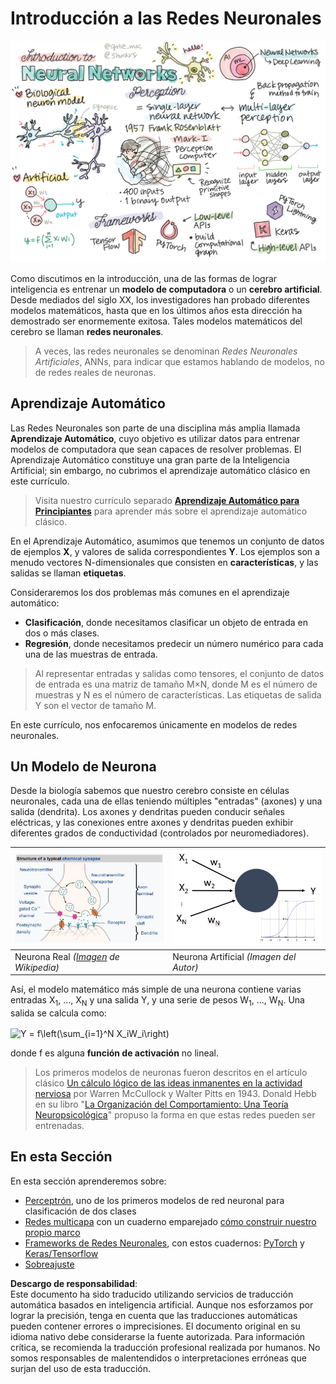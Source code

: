 # Introducción a las Redes Neuronales

![Resumen del contenido de Introducción a Redes Neuronales en un garabato](../../../../translated_images/ai-neuralnetworks.1c687ae40bc86e834f497844866a26d3e0886650a67a4bbe29442e2f157d3b18.es.png)

Como discutimos en la introducción, una de las formas de lograr inteligencia es entrenar un **modelo de computadora** o un **cerebro artificial**. Desde mediados del siglo XX, los investigadores han probado diferentes modelos matemáticos, hasta que en los últimos años esta dirección ha demostrado ser enormemente exitosa. Tales modelos matemáticos del cerebro se llaman **redes neuronales**.

> A veces, las redes neuronales se denominan *Redes Neuronales Artificiales*, ANNs, para indicar que estamos hablando de modelos, no de redes reales de neuronas.

## Aprendizaje Automático

Las Redes Neuronales son parte de una disciplina más amplia llamada **Aprendizaje Automático**, cuyo objetivo es utilizar datos para entrenar modelos de computadora que sean capaces de resolver problemas. El Aprendizaje Automático constituye una gran parte de la Inteligencia Artificial; sin embargo, no cubrimos el aprendizaje automático clásico en este currículo.

> Visita nuestro currículo separado **[Aprendizaje Automático para Principiantes](http://github.com/microsoft/ml-for-beginners)** para aprender más sobre el aprendizaje automático clásico.

En el Aprendizaje Automático, asumimos que tenemos un conjunto de datos de ejemplos **X**, y valores de salida correspondientes **Y**. Los ejemplos son a menudo vectores N-dimensionales que consisten en **características**, y las salidas se llaman **etiquetas**.

Consideraremos los dos problemas más comunes en el aprendizaje automático:

* **Clasificación**, donde necesitamos clasificar un objeto de entrada en dos o más clases.
* **Regresión**, donde necesitamos predecir un número numérico para cada una de las muestras de entrada.

> Al representar entradas y salidas como tensores, el conjunto de datos de entrada es una matriz de tamaño M×N, donde M es el número de muestras y N es el número de características. Las etiquetas de salida Y son el vector de tamaño M.

En este currículo, nos enfocaremos únicamente en modelos de redes neuronales.

## Un Modelo de Neurona

Desde la biología sabemos que nuestro cerebro consiste en células neuronales, cada una de ellas teniendo múltiples "entradas" (axones) y una salida (dendrita). Los axones y dendritas pueden conducir señales eléctricas, y las conexiones entre axones y dendritas pueden exhibir diferentes grados de conductividad (controlados por neuromediadores).

![Modelo de una Neurona](../../../../translated_images/synapse-wikipedia.ed20a9e4726ea1c6a3ce8fec51c0b9bec6181946dca0fe4e829bc12fa3bacf01.es.jpg) | ![Modelo de una Neurona](../../../../translated_images/artneuron.1a5daa88d20ebe6f5824ddb89fba0bdaaf49f67e8230c1afbec42909df1fc17e.es.png)
----|----
Neurona Real *([Imagen](https://en.wikipedia.org/wiki/Synapse#/media/File:SynapseSchematic_lines.svg) de Wikipedia)* | Neurona Artificial *(Imagen del Autor)*

Así, el modelo matemático más simple de una neurona contiene varias entradas X<sub>1</sub>, ..., X<sub>N</sub> y una salida Y, y una serie de pesos W<sub>1</sub>, ..., W<sub>N</sub>. Una salida se calcula como:

<img src="images/netout.png" alt="Y = f\left(\sum_{i=1}^N X_iW_i\right)" width="131" height="53" align="center"/>

donde f es alguna **función de activación** no lineal.

> Los primeros modelos de neuronas fueron descritos en el artículo clásico [Un cálculo lógico de las ideas inmanentes en la actividad nerviosa](https://www.cs.cmu.edu/~./epxing/Class/10715/reading/McCulloch.and.Pitts.pdf) por Warren McCullock y Walter Pitts en 1943. Donald Hebb en su libro "[La Organización del Comportamiento: Una Teoría Neuropsicológica](https://books.google.com/books?id=VNetYrB8EBoC)" propuso la forma en que estas redes pueden ser entrenadas.

## En esta Sección

En esta sección aprenderemos sobre:
* [Perceptrón](03-Perceptron/README.md), uno de los primeros modelos de red neuronal para clasificación de dos clases
* [Redes multicapa](04-OwnFramework/README.md) con un cuaderno emparejado [cómo construir nuestro propio marco](../../../../lessons/3-NeuralNetworks/04-OwnFramework/OwnFramework.ipynb)
* [Frameworks de Redes Neuronales](05-Frameworks/README.md), con estos cuadernos: [PyTorch](../../../../lessons/3-NeuralNetworks/05-Frameworks/IntroPyTorch.ipynb) y [Keras/Tensorflow](../../../../lessons/3-NeuralNetworks/05-Frameworks/IntroKerasTF.ipynb)
* [Sobreajuste](../../../../lessons/3-NeuralNetworks/05-Frameworks)

**Descargo de responsabilidad**:  
Este documento ha sido traducido utilizando servicios de traducción automática basados en inteligencia artificial. Aunque nos esforzamos por lograr la precisión, tenga en cuenta que las traducciones automáticas pueden contener errores o imprecisiones. El documento original en su idioma nativo debe considerarse la fuente autorizada. Para información crítica, se recomienda la traducción profesional realizada por humanos. No somos responsables de malentendidos o interpretaciones erróneas que surjan del uso de esta traducción.